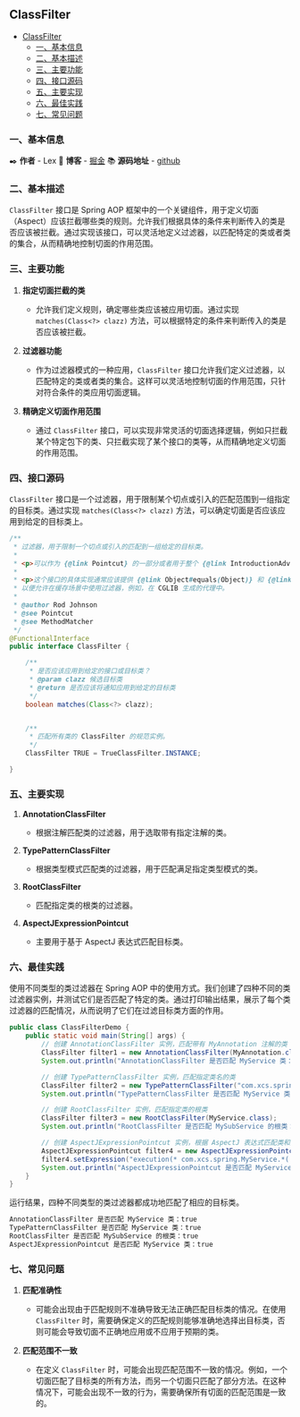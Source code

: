 ## ClassFilter

- [ClassFilter](#classfilter)
  - [一、基本信息](#一基本信息)
  - [二、基本描述](#二基本描述)
  - [三、主要功能](#三主要功能)
  - [四、接口源码](#四接口源码)
  - [五、主要实现](#五主要实现)
  - [六、最佳实践](#六最佳实践)
  - [七、常见问题](#七常见问题)


### 一、基本信息

✒️ **作者** - Lex 📝 **博客** - [掘金](https://juejin.cn/user/4251135018533068/posts) 📚 **源码地址** - [github](https://github.com/xuchengsheng/spring-reading)

### 二、基本描述

`ClassFilter` 接口是 Spring AOP 框架中的一个关键组件，用于定义切面（Aspect）应该拦截哪些类的规则。允许我们根据具体的条件来判断传入的类是否应该被拦截。通过实现该接口，可以灵活地定义过滤器，以匹配特定的类或者类的集合，从而精确地控制切面的作用范围。

### 三、主要功能

1. **指定切面拦截的类**

   + 允许我们定义规则，确定哪些类应该被应用切面。通过实现 `matches(Class<?> clazz)` 方法，可以根据特定的条件来判断传入的类是否应该被拦截。

2. **过滤器功能**

   + 作为过滤器模式的一种应用，`ClassFilter` 接口允许我们定义过滤器，以匹配特定的类或者类的集合。这样可以灵活地控制切面的作用范围，只针对符合条件的类应用切面逻辑。

3. **精确定义切面作用范围**

   + 通过 `ClassFilter` 接口，可以实现非常灵活的切面选择逻辑，例如只拦截某个特定包下的类、只拦截实现了某个接口的类等，从而精确地定义切面的作用范围。

### 四、接口源码

`ClassFilter` 接口是一个过滤器，用于限制某个切点或引入的匹配范围到一组指定的目标类。通过实现 `matches(Class<?> clazz)` 方法，可以确定切面是否应该应用到给定的目标类上。

```java
/**
 * 过滤器，用于限制一个切点或引入的匹配到一组给定的目标类。
 *
 * <p>可以作为 {@link Pointcut} 的一部分或者用于整个 {@link IntroductionAdvisor} 的定位。
 *
 * <p>这个接口的具体实现通常应该提供 {@link Object#equals(Object)} 和 {@link Object#hashCode()} 的适当实现，
 * 以便允许在缓存场景中使用过滤器，例如，在 CGLIB 生成的代理中。
 *
 * @author Rod Johnson
 * @see Pointcut
 * @see MethodMatcher
 */
@FunctionalInterface
public interface ClassFilter {

	/**
	 * 是否应该应用到给定的接口或目标类？
	 * @param clazz 候选目标类
	 * @return 是否应该将通知应用到给定的目标类
	 */	
	boolean matches(Class<?> clazz);


	/**
	 * 匹配所有类的 ClassFilter 的规范实例。
	 */
	ClassFilter TRUE = TrueClassFilter.INSTANCE;

}

```

### 五、主要实现

1. **AnnotationClassFilter**

   - 根据注解匹配类的过滤器，用于选取带有指定注解的类。

2. **TypePatternClassFilter** 

   + 根据类型模式匹配类的过滤器，用于匹配满足指定类型模式的类。

3. **RootClassFilter** 

   + 匹配指定类的根类的过滤器。

4. **AspectJExpressionPointcut**

   + 主要用于基于 AspectJ 表达式匹配目标类。

### 六、最佳实践

使用不同类型的类过滤器在 Spring AOP 中的使用方式。我们创建了四种不同的类过滤器实例，并测试它们是否匹配了特定的类。通过打印输出结果，展示了每个类过滤器的匹配情况，从而说明了它们在过滤目标类方面的作用。

```java
public class ClassFilterDemo {
    public static void main(String[] args) {
        // 创建 AnnotationClassFilter 实例，匹配带有 MyAnnotation 注解的类
        ClassFilter filter1 = new AnnotationClassFilter(MyAnnotation.class);
        System.out.println("AnnotationClassFilter 是否匹配 MyService 类：" + filter1.matches(MyService.class));

        // 创建 TypePatternClassFilter 实例，匹配指定类名的类
        ClassFilter filter2 = new TypePatternClassFilter("com.xcs.spring.MyService");
        System.out.println("TypePatternClassFilter 是否匹配 MyService 类：" + filter2.matches(MyService.class));

        // 创建 RootClassFilter 实例，匹配指定类的根类
        ClassFilter filter3 = new RootClassFilter(MyService.class);
        System.out.println("RootClassFilter 是否匹配 MySubService 的根类：" + filter3.matches(MySubService.class));

        // 创建 AspectJExpressionPointcut 实例，根据 AspectJ 表达式匹配类和方法
        AspectJExpressionPointcut filter4 = new AspectJExpressionPointcut();
        filter4.setExpression("execution(* com.xcs.spring.MyService.*(..))");
        System.out.println("AspectJExpressionPointcut 是否匹配 MyService 类：" + filter4.matches(MyService.class));
    }
}
```

运行结果，四种不同类型的类过滤器都成功地匹配了相应的目标类。

```java
AnnotationClassFilter 是否匹配 MyService 类：true
TypePatternClassFilter 是否匹配 MyService 类：true
RootClassFilter 是否匹配 MySubService 的根类：true
AspectJExpressionPointcut 是否匹配 MyService 类：true
```

### 七、常见问题

1. **匹配准确性**

   + 可能会出现由于匹配规则不准确导致无法正确匹配目标类的情况。在使用 `ClassFilter` 时，需要确保定义的匹配规则能够准确地选择出目标类，否则可能会导致切面不正确地应用或不应用于预期的类。

2. **匹配范围不一致**

   + 在定义 `ClassFilter` 时，可能会出现匹配范围不一致的情况。例如，一个切面匹配了目标类的所有方法，而另一个切面只匹配了部分方法。在这种情况下，可能会出现不一致的行为，需要确保所有切面的匹配范围是一致的。